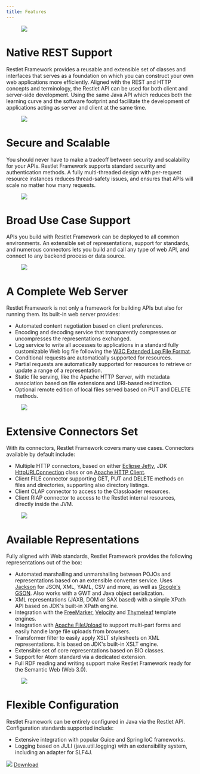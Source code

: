 ```yaml
---
title: Features
---
```


<figure class="text-center"><img src="/images/features/crane.svg" /></figure>
                                    
# Native REST Support
Restlet Framework provides a reusable and extensible set of classes and interfaces that serves as a foundation on which you can construct your own web applications more efficiently. Aligned with the REST and HTTP concepts and terminology, the Restlet API can be used for both client and server-side development. Using the same Java API which reduces both the learning curve and the software footprint and facilitate the development of applications acting as server and client at the same time.

<figure class="text-center"><img src="/images/features/cubes.svg" /></figure>

# Secure and Scalable
You should never have to make a tradeoff between security and scalability for your APIs. Restlet Framework supports standard security and authentication methods. A fully multi-threaded design with per-request resource instances reduces thread-safety issues, and ensures that APIs will scale no matter how many requests.

<figure class="text-center"><img src="/images/features/binoculars.svg" /></figure>

# Broad Use Case Support
APIs you build with Restlet Framework can be deployed to all common environments. An extensible set of representations, support for standards, and numerous connectors lets you build and call any type of web API, and connect to any backend process or data source.

<figure class="text-center"><img src="/images/features/server.svg" /></figure>

# A Complete Web Server
Restlet Framework is not only a framework for building APIs but also for running them. Its built-in web server provides:
- Automated content negotiation based on client preferences.
- Encoding and decoding service that transparently compresses or uncompresses the representations exchanged.
- Log service to write all accesses to applications in a standard fully customizable Web log file following the [W3C Extended Log File Format](http://www.w3.org/TR/WD-logfile.html).
- Conditional requests are automatically supported for resources.
- Partial requests are automatically supported for resources to retrieve or update a range of a representation.
- Static file serving, like the Apache HTTP Server, with metadata association based on file extensions and URI-based redirection.
- Optional remote edition of local files served based on PUT and DELETE methods.

<figure class="text-center"><img src="/images/features/hexa-tiles.svg" /></figure>

# Extensive Connectors Set
With its connectors, Restlet Framework covers many use cases. Connectors available by default include:

- Multiple HTTP connectors, based on either [Eclipse Jetty](https://www.eclipse.org/jetty/), JDK [HttpURLConnection](https://docs.oracle.com/javase/1.5.0/docs/api/java/net/HttpURLConnection.html) class or on [Apache HTTP Client](http://hc.apache.org/).
- Client FILE connector supporting GET, PUT and DELETE methods on files and directories, supporting also directory listings.
- Client CLAP connector to access to the Classloader resources.
- Client RIAP connector to access to the Restlet internal resources, directly inside the JVM.

<figure class="text-center"><img src="/images/features/technos.svg" /></figure>

# Available Representations
Fully aligned with Web standards, Restlet Framework provides the following representations out of the box:

- Automated marshalling and unmarshalling between POJOs and representations based on an extensible converter service. Uses [Jackson](https://github.com/FasterXML/jackson) for JSON, XML, YAML, CSV and more, as well as [Google's GSON](https://github.com/google/gson). Also works with a GWT and Java object serialization.
- XML representations (JAXB, DOM or SAX based) with a simple XPath API based on JDK's built-in XPath engine.
- Integration with the [FreeMarker](https://freemarker.apache.org/), [Velocity](https://velocity.apache.org/) and [Thymeleaf](https://www.thymeleaf.org/) template engines.
- Integration with [Apache FileUpload](https://jakarta.apache.org/commons/fileupload/) to support multi-part forms and easily handle large file uploads from browsers.
- Transformer filter to easily apply XSLT stylesheets on XML representations. It is based on JDK's built-in XSLT engine.
- Extensible set of core representations based on BIO classes.
- Support for Atom standard via a dedicated extension.
- Full RDF reading and writing support make Restlet Framework ready for the Semantic Web (Web 3.0).

<figure class="text-center"><img src="/images/features/gears.svg" /></figure>

# Flexible Configuration
Restlet Framework can be entirely configured in Java via the Restlet API. Configuration standards supported include:

- Extensive integration with popular Guice and Spring IoC frameworks.
- Logging based on JULI (java.util.logging) with an extensibility system, including an adapter for SLF4J.

<div class="m-cta cta-darkblue">
  <img src="/images/features/restlet-framework.svg" />
  <a href="/downloads/current/" class="m-button m-button-border">Download</a>
</div>
